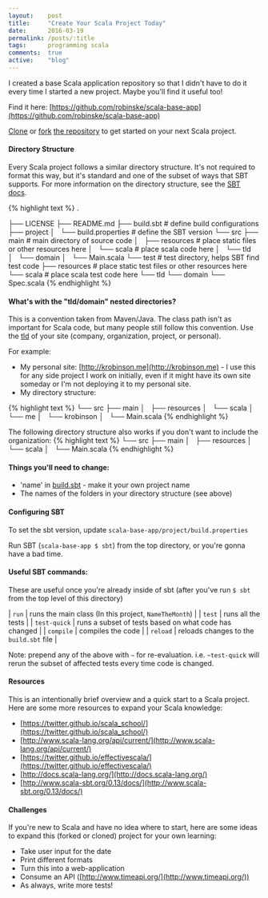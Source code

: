 ```yaml
---
layout:    post
title:     "Create Your Scala Project Today"
date:      2016-03-19
permalink: /posts/:title
tags:      programming scala
comments:  true
active:    "blog"
---
```


I created a base Scala application repository so that I didn't have to do it every time I started a new project.
Maybe you'll find it useful too!

Find it here: [https://github.com/robinske/scala-base-app](https://github.com/robinske/scala-base-app)

[Clone](https://help.github.com/articles/cloning-a-repository/) or [fork](https://help.github.com/articles/fork-a-repo/)
[the repository](https://github.com/robinske/scala-base-app) to get started on your next Scala project.

#### Directory Structure
Every Scala project follows a similar directory structure. It's not required to format this way, but it's standard and one of
the subset of ways that SBT supports. For more information on the directory structure, see the [SBT docs](http://www.scala-sbt.org/0.13/docs/Directories.html).

{% highlight text %}
.

├── LICENSE
├── README.md
├── build.sbt                        # define build configurations
├── project
│   └── build.properties             # define the SBT version
└── src
    ├── main                         # main directory of source code
    │   ├── resources                # place static files or other resources here
    │   └── scala                    # place scala code here
    │       └── tld
    │           └── domain
    │               └── Main.scala
    └── test                         # test directory, helps SBT find test code
        ├── resources                # place static test files or other resources here
        └── scala                    # place scala test code here
            └── tld
                └── domain
                    └── Spec.scala
{% endhighlight %}

#### What's with the "tld/domain" nested directories?

This is a convention taken from Maven/Java. The class path isn't as important for Scala code, but many people still
follow this convention. Use the [tld](https://en.wikipedia.org/wiki/Top-level_domain) of your site (company, organization, project, or personal).

For example:  

* My personal site: [http://krobinson.me](http://krobinson.me) - I use this for any side project I work on initially,
  even if it might have its own site someday or I'm not deploying it to my personal site.
* My directory structure:


{% highlight text %}
└── src
    ├── main
    │   ├── resources
    │   └── scala
    │       └── me
    │           └── krobinson
    │               └── Main.scala
{% endhighlight %}

The following directory structure also works if you don't want to include the organization:
{% highlight text %}
└── src
    ├── main
    │   ├── resources
    │   └── scala
    │       └── Main.scala
{% endhighlight %}


#### Things you'll need to change:
* 'name' in [build.sbt](https://github.com/robinske/scala-base-app/blob/master/build.sbt) - make it your own project name
* The names of the folders in your directory structure (see above)


#### Configuring SBT

To set the sbt version, update `scala-base-app/project/build.properties`

Run SBT (`scala-base-app $ sbt`) from the top directory, or you're gonna have a bad time.

#### Useful SBT commands:
These are useful once you're already inside of sbt (after you've run `$ sbt` from the top level of this directory)

| `run`        | runs the main class (In this project, `NameTheMonth`) |
| `test`       | runs all the tests                                    |
| `test-quick` | runs a subset of tests based on what code has changed |
| `compile`    | compiles the code                                     |
| `reload`     | reloads changes to the `build.sbt` file               |

Note: prepend any of the above with `~` for re-evaluation. i.e. `~test-quick` will rerun the subset of affected tests every time code is changed.


#### Resources

This is an intentionally brief overview and a quick start to a Scala project. Here are some more resources to expand your Scala knowledge:

* [https://twitter.github.io/scala_school/](https://twitter.github.io/scala_school/)
* [http://www.scala-lang.org/api/current/](http://www.scala-lang.org/api/current/)
* [https://twitter.github.io/effectivescala/](https://twitter.github.io/effectivescala/)
* [http://docs.scala-lang.org/](http://docs.scala-lang.org/)
* [http://www.scala-sbt.org/0.13/docs/](http://www.scala-sbt.org/0.13/docs/)


#### Challenges

If you're new to Scala and have no idea where to start, here are some ideas to expand this (forked or cloned) project for your own learning:

* Take user input for the date
* Print different formats
* Turn this into a web-application
* Consume an API ([http://www.timeapi.org/](http://www.timeapi.org/))
* As always, write more tests!

